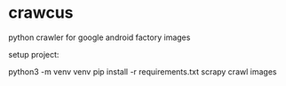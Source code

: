 # crawcus
python crawler for google android factory images

setup project:

python3 -m venv venv
pip install -r requirements.txt
scrapy crawl images
